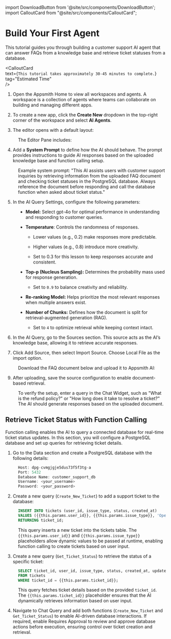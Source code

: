 import DownloadButton from '@site/src/components/DownloadButton';
import CalloutCard from "@site/src/components/CalloutCard";

# Build Your First Agent

This tutorial guides you through building a customer support AI agent that can answer FAQs from a knowledge base and retrieve ticket statuses from a database.

<CalloutCard  
  text={`This tutorial takes approximately 30-45 minutes to complete.`}  
  tag="Estimated Time"  
/>  


1. Open the Appsmith Home to view all workspaces and agents. A workspace is a collection of agents where teams can collaborate on building and managing different apps.

2. To create a new app, click the **Create New** dropdown in the top-right corner of the workspace and select **AI Agents**.

3. The editor opens with a default layout:


<dd> 


The Editor Pane includes:

</dd>




4. Add a **System Prompt** to define how the AI should behave. The prompt provides instructions to guide AI responses based on the uploaded knowledge base and function calling setup.

<dd> 

Example system prompt:
"This AI assists users with customer support inquiries by retrieving information from the uploaded FAQ document and checking ticket statuses in the PostgreSQL database. Always reference the document before responding and call the database function when asked about ticket status."

</dd>

5. In the AI Query Settings, configure the following parameters:

<dd>

- **Model:** Select gpt-4o for optimal performance in understanding and responding to customer queries.

- **Temperature**: Controls the randomness of responses.

    - Lower values (e.g., 0.2) make responses more predictable.

    - Higher values (e.g., 0.8) introduce more creativity.

    - Set to 0.3 for this lesson to keep responses accurate and consistent.

- **Top-p (Nucleus Sampling):** Determines the probability mass used for response generation.

    - Set to `0.9` to balance creativity and reliability.

- **Re-ranking Model:** Helps prioritize the most relevant responses when multiple answers exist.

- **Number of Chunks:** Defines how the document is split for retrieval-augmented generation (RAG).

    - Set to `4` to optimize retrieval while keeping context intact.

</dd>



6. In the AI Query, go to the Sources section. This source acts as the AI’s knowledge base, allowing it to retrieve accurate responses.

7. Click Add Source, then select Import Source. Choose Local File as the import option.

<dd>

Download the FAQ document below and upload it to Appsmith AI:



<DownloadButton
  fileName="Customer_Support_SLA_Guide.pdf"
  fileUrl="/user-files/Customer_Support_SLA_Guide.pdf"
  description="Download the agent configuration file (used for step 2 setup)"
/>




</dd>

9. After uploading, save the source configuration to enable document-based retrieval.

<dd>

To verify the setup, enter a query in the Chat Widget, such as "What is the refund policy?" or "How long does it take to resolve a ticket?" The AI should generate responses based on the uploaded document. 


</dd>

## Retrieve Ticket Status with Function Calling

Function calling enables the AI to query a connected database for real-time ticket status updates. In this section, you will configure a PostgreSQL database and set up queries for retrieving ticket details.

1. Go to the Data section and create a PostgreSQL database with the following details:

<dd>

```js
Host: dpg-cvmgjgje5dus73f5f3tg-a
Port: 5432
Database Name: customer_support_db
Username: <your_username>
Password: <your_password>
```

</dd>

2. Create a new query (`Create_New_Ticket`) to add a support ticket to the database:

<dd>

```sql
INSERT INTO tickets (user_id, issue_type, status, created_at) 
VALUES ({{this.params.user_id}}, {{this.params.issue_type}}, 'Open', NOW()) 
RETURNING ticket_id;
```

This query inserts a new ticket into the tickets table. The `{{this.params.user_id}}` and `{{this.params.issue_type}} `placeholders allow dynamic values to be passed at runtime, enabling function calling to create tickets based on user input.


</dd>

3. Create a new query (`Get_Ticket_Status`) to retrieve the status of a specific ticket:

<dd>

```sql
SELECT ticket_id, user_id, issue_type, status, created_at, updated_at 
FROM tickets 
WHERE ticket_id = {{this.params.ticket_id}};
```

This query fetches ticket details based on the provided `ticket_id`. The `{{this.params.ticket_id}}` placeholder ensures that the AI dynamically retrieves information based on user input.

</dd>

4. Navigate to Chat Query and add both functions (`Create_New_Ticket` and `Get_Ticket_Status`) to enable AI-driven database interactions. If required, enable Requires Approval to review and approve database actions before execution, ensuring control over ticket creation and retrieval.







